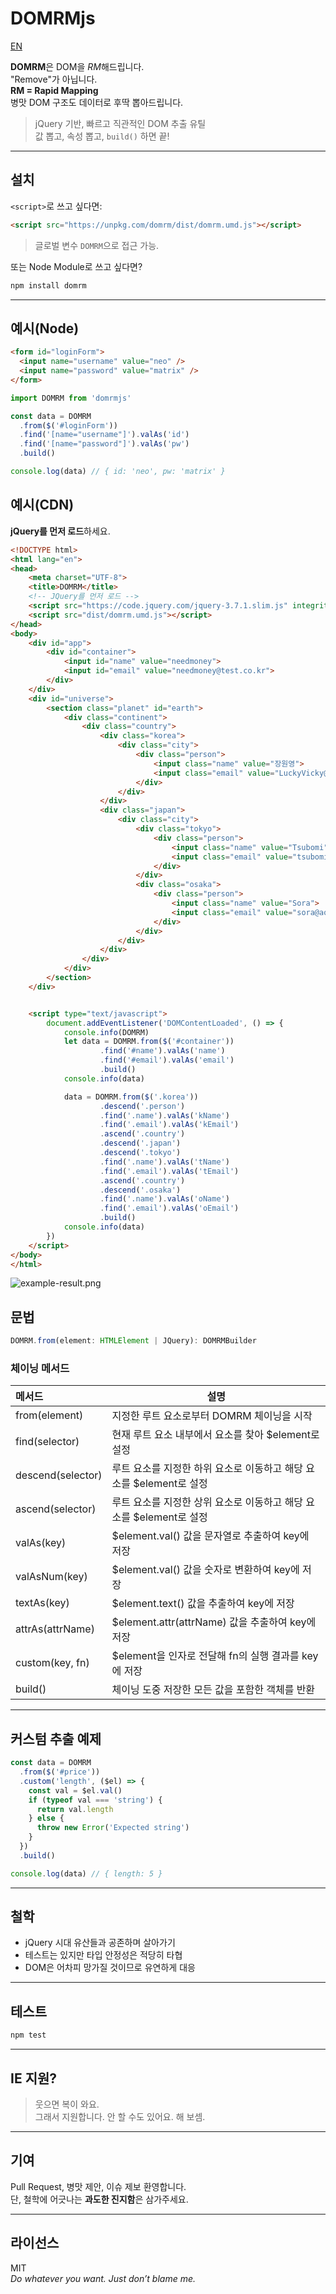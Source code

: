 # DOMRMjs

[EN](docs/README.en.md)

**DOMRM**은 DOM을 *RM*해드립니다.  
"Remove"가 아닙니다.  
**RM = Rapid Mapping**  
병맛 DOM 구조도 데이터로 후딱 뽑아드립니다.

> jQuery 기반, 빠르고 직관적인 DOM 추출 유틸  
> 값 뽑고, 속성 뽑고, `build()` 하면 끝!   

---

## 설치

`<script>`로 쓰고 싶다면:

```html
<script src="https://unpkg.com/domrm/dist/domrm.umd.js"></script>
```

> 글로벌 변수 `DOMRM`으로 접근 가능.

또는 Node Module로 쓰고 싶다면?

```bash
npm install domrm
```

---

## 예시(Node)

```html
<form id="loginForm">
  <input name="username" value="neo" />
  <input name="password" value="matrix" />
</form>
```

```ts
import DOMRM from 'domrmjs'

const data = DOMRM
  .from($('#loginForm'))
  .find('[name="username"]').valAs('id')
  .find('[name="password"]').valAs('pw')
  .build()

console.log(data) // { id: 'neo', pw: 'matrix' }
```

## 예시(CDN)

**jQuery를 먼저 로드**하세요.

```html
<!DOCTYPE html>
<html lang="en">
<head>
    <meta charset="UTF-8">
    <title>DOMRM</title>
    <!-- JQuery를 먼저 로드 -->
    <script src="https://code.jquery.com/jquery-3.7.1.slim.js" integrity="sha256-UgvvN8vBkgO0luPSUl2s8TIlOSYRoGFAX4jlCIm9Adc=" crossorigin="anonymous"></script>
    <script src="dist/domrm.umd.js"></script>
</head>
<body>
    <div id="app">
        <div id="container">
            <input id="name" value="needmoney">
            <input id="email" value="needmoney@test.co.kr">
        </div>
    </div>
    <div id="universe">
        <section class="planet" id="earth">
            <div class="continent">
                <div class="country">
                    <div class="korea">
                        <div class="city">
                            <div class="person">
                                <input class="name" value="장원영">
                                <input class="email" value="LuckyVicky@example.com">
                            </div>
                        </div>
                    </div>
                    <div class="japan">
                        <div class="city">
                            <div class="tokyo">
                                <div class="person">
                                    <input class="name" value="Tsubomi">
                                    <input class="email" value="tsubomi@example.com">
                                </div>
                            </div>
                            <div class="osaka">
                                <div class="person">
                                    <input class="name" value="Sora">
                                    <input class="email" value="sora@aoi.co.jp">
                                </div>
                            </div>
                        </div>
                    </div>
                </div>
            </div>
        </section>
    </div>


    <script type="text/javascript">
        document.addEventListener('DOMContentLoaded', () => {
            console.info(DOMRM)
            let data = DOMRM.from($('#container'))
                    .find('#name').valAs('name')
                    .find('#email').valAs('email')
                    .build()
            console.info(data)

            data = DOMRM.from($('.korea'))
                    .descend('.person')
                    .find('.name').valAs('kName')
                    .find('.email').valAs('kEmail')
                    .ascend('.country')
                    .descend('.japan')
                    .descend('.tokyo')
                    .find('.name').valAs('tName')
                    .find('.email').valAs('tEmail')
                    .ascend('.country')
                    .descend('.osaka')
                    .find('.name').valAs('oName')
                    .find('.email').valAs('oEmail')
                    .build()
            console.info(data)
        })
    </script>
</body>
</html>
```

![example-result.png](example-result.png)

## 문법

```ts
DOMRM.from(element: HTMLElement | JQuery): DOMRMBuilder
```

### 체이닝 메서드

| 메서드 | 설명                          |
|:-----|-----------------------------|
| from(element) | 지정한 루트 요소로부터 DOMRM 체이닝을 시작  |
| find(selector) | 현재 루트 요소 내부에서 요소를 찾아 $element로 설정 |
| descend(selector) | 루트 요소를 지정한 하위 요소로 이동하고 해당 요소를 $element로 설정 |
| ascend(selector) | 루트 요소를 지정한 상위 요소로 이동하고 해당 요소를 $element로 설정 |
| valAs(key) | $element.val() 값을 문자열로 추출하여 key에 저장 |
| valAsNum(key) | $element.val() 값을 숫자로 변환하여 key에 저장 |
| textAs(key) | $element.text() 값을 추출하여 key에 저장 |
| attrAs(attrName) | $element.attr(attrName) 값을 추출하여 key에 저장 |
| custom(key, fn) | $element을 인자로 전달해 fn의 실행 결과를 key에 저장 |
| build() | 체이닝 도중 저장한 모든 값을 포함한 객체를 반환 |

---

## 커스텀 추출 예제

```ts
const data = DOMRM
  .from($('#price'))
  .custom('length', ($el) => {
    const val = $el.val()
    if (typeof val === 'string') {
      return val.length
    } else {
      throw new Error('Expected string')
    }
  })
  .build()

console.log(data) // { length: 5 }
```

---

## 철학

- jQuery 시대 유산들과 공존하며 살아가기
- 테스트는 있지만 타입 안정성은 적당히 타협
- DOM은 어차피 망가질 것이므로 유연하게 대응

---

## 테스트

```bash
npm test
```

---

## IE 지원?

> 웃으면 복이 와요.  
> 그래서 지원합니다. 안 할 수도 있어요. 해 보셈.

---

## 기여

Pull Request, 병맛 제안, 이슈 제보 환영합니다.  
단, 철학에 어긋나는 **과도한 진지함**은 삼가주세요.

---

## 라이선스

MIT  
*Do whatever you want. Just don’t blame me.*
